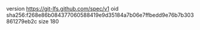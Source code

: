 version https://git-lfs.github.com/spec/v1
oid sha256:f268e86b084377060588419e9d35184a7b06e7ffbedd9e76b7b303861279eb2c
size 180
